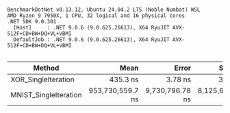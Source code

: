 ```

BenchmarkDotNet v0.13.12, Ubuntu 24.04.2 LTS (Noble Numbat) WSL
AMD Ryzen 9 7950X, 1 CPU, 32 logical and 16 physical cores
.NET SDK 9.0.301
  [Host]     : .NET 9.0.6 (9.0.625.26613), X64 RyuJIT AVX-512F+CD+BW+DQ+VL+VBMI
  DefaultJob : .NET 9.0.6 (9.0.625.26613), X64 RyuJIT AVX-512F+CD+BW+DQ+VL+VBMI


```
| Method                | Mean             | Error           | StdDev          | Allocated |
|---------------------- |-----------------:|----------------:|----------------:|----------:|
| XOR_SingleIteration   |         435.3 ns |         3.78 ns |         3.54 ns |         - |
| MNIST_SingleIteration | 953,730,559.7 ns | 9,730,796.78 ns | 8,125,656.02 ns |     448 B |
